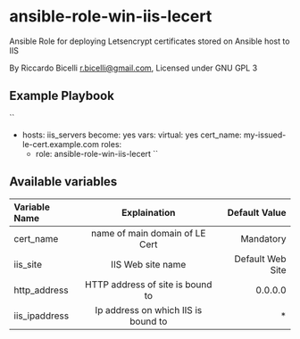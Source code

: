 # ansible-role-win-iis-lecert

Ansible Role for deploying Letsencrypt certificates stored on Ansible host to IIS

By Riccardo Bicelli <r.bicelli@gmail.com>, Licensed under GNU GPL 3

## Example Playbook

``
- hosts: iis_servers
  become: yes
  vars:
    virtual: yes
    cert_name: my-issued-le-cert.example.com
  roles:
    - role: ansible-role-win-iis-lecert
``

## Available variables

| Variable Name  | Explaination                        | Default Value    |
| :------------- | :----------------------------------:| ----------------:|
|  cert_name     | name of main domain of LE Cert      | Mandatory        |
|  iis_site      | IIS Web site name                   | Default Web Site |
|  http_address  | HTTP address of site is bound to    | 0.0.0.0          |
|  iis_ipaddress | Ip address on which IIS is bound to | *                |
